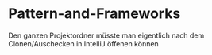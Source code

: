 # Pattern-and-Frameworks

Den ganzen Projektordner müsste man eigentlich nach dem Clonen/Auschecken in IntelliJ öffenen können

